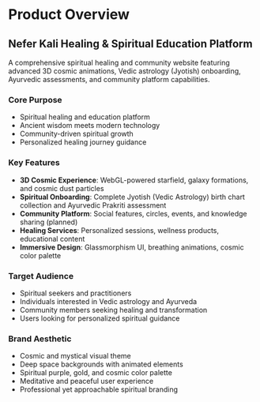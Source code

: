 # Product Overview

## Nefer Kali Healing & Spiritual Education Platform

A comprehensive spiritual healing and community website featuring advanced 3D cosmic animations, Vedic astrology (Jyotish) onboarding, Ayurvedic assessments, and community platform capabilities.

### Core Purpose
- Spiritual healing and education platform
- Ancient wisdom meets modern technology
- Community-driven spiritual growth
- Personalized healing journey guidance

### Key Features
- **3D Cosmic Experience**: WebGL-powered starfield, galaxy formations, and cosmic dust particles
- **Spiritual Onboarding**: Complete Jyotish (Vedic Astrology) birth chart collection and Ayurvedic Prakriti assessment
- **Community Platform**: Social features, circles, events, and knowledge sharing (planned)
- **Healing Services**: Personalized sessions, wellness products, educational content
- **Immersive Design**: Glassmorphism UI, breathing animations, cosmic color palette

### Target Audience
- Spiritual seekers and practitioners
- Individuals interested in Vedic astrology and Ayurveda
- Community members seeking healing and transformation
- Users looking for personalized spiritual guidance

### Brand Aesthetic
- Cosmic and mystical visual theme
- Deep space backgrounds with animated elements
- Spiritual purple, gold, and cosmic color palette
- Meditative and peaceful user experience
- Professional yet approachable spiritual branding
